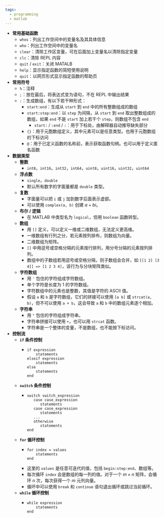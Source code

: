 ```yaml
---
tags:
  - programming
  - matlab
---
```


- **常用基础函数**
    - `whos`：列出工作空间中的变量名及其具体信息
    - `who`：列出工作空间中的变量名
    - `clear`：清除工作区变量，可在后面加上变量名以清除指定变量
    - `clc`：清除 REPL 内容
    - `quit` / `exit`：关闭 MATALB
    - `help`：显示指定函数的简短使用说明
    - `quit`：以网页形式显示指定函数的帮助页
- **常用符号**
    - `%`：注释
    - `;`：放在最后，将表达式变为语句，不在 REPL 中输出结果
    - `:`：生成数组，有以下若干种形式：
        - `start:end`：生成从 `start` 到 `end` 中的所有整数组成的数组
        - `start:step:end`：以 `step` 为间隔，从 `start` 到 `end` 取出整数组成的数组，如果 `end` 不是 `start` 加上若干个 `step`，则数组不包含 `end`
            - `start:` / `:end` / `:`：用于下标处，由解释器自动推导缺失部分
        - `{}`：用于元胞数组定义，其中元素可以是任意类型。也用于元胞数组的下标访问
        - `@`：用于已定义函数的名称前，表示获取函数句柄。也可以用于定义匿名函数
- **数据类型**
    - **整数**
        - `int8`，`int16`，`int32`，`int64`，`uint8`，`uint16`，`uint32`，`uint64`
    - **浮点数**
        - `single`，`double`
        - 默认所有数字的字面量都是 `double` 类型。
    - **复数**
        - 字面量可以把 `i` 或 `j` 加到数字后面表示虚部。
        - 可以使用 `complex(a, b)` 创建 $a+bi$。
    - **布尔 / 逻辑**
        - 在 MATLAB 中类型名为 `logical`，但用 `boolean` 函数转型。
    - **数组**
        - 用 `[]` 定义，可以定义一维或二维数组，无法定义更高维。
        - 一维数组有行列之分，若元素按列排布，则数组为向量。
        - 二维数组为矩阵。
        - `[]` 中用逗号或空格分隔的元素按行排列，用分号分隔的元素按列排列。
        - 数组中的子数组若用逗号或空格分隔，则子数组会合并，如 `[[1 2] [3 4]] => [1 2 3 4]`，该行为与分块矩阵类似。
    - **字符数组**
        - 用 `'` 包住的字符组成字符数组。
        - 单个字符是长度为 1 的字符数组。
        - 字符数组中的元素也是整数，其值是字符的 ASCII 值。
        - 假设 `a` 和 `b` 是字符数组，它们的拼接可以使用 `[a b]` 或 `strcat(a, b)`，但不可以使用 `a + b`，这会导致 `a` 和 `b` 中的数组元素逐个相加。
    - **字符串**
        - 用 `"` 包住的字符组成字符串。
        - 字符串拼接可以使用 `+`，也可以用 `strcat` 函数。
        - 字符串是一个整体的变量，不是数组，也不能按下标访问。
- **控制流**
    - **`if` 条件控制**
        - ```
          if expression
              statements
          elseif expression
              statements
          else
              statements
          end
          ```
    - **`switch` 条件控制**
        - ```
          switch switch_expression
             case case_expression
                statements
             case case_expression
                statements
             ...
             otherwise
                statements
          end
          ```
    - **`for`  循环控制**
        - ```
          for index = values
              statements
          end
          ```
        - 这里的 `values` 是任意可迭代的值，包括 `begin:step:end`、数组等。
        - 每次循环 `index` 会是数组的每一列的值。对于一个 $m\times n$ 矩阵，会循环 $n$ 次，每次获得一个 $m$ 元列向量。
        - 循环中可以使用 `break` 和 `continue` 语句退出循环或跳过当前循环。
    - **`while` 循环控制**
        - ```
          while expression
              statements
          end
          ```
